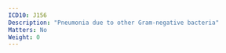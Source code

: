 ```yaml
---
ICD10: J156
Description: "Pneumonia due to other Gram-negative bacteria"
Matters: No
Weight: 0
---
```

